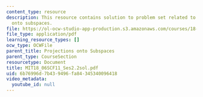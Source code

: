 ```yaml
---
content_type: resource
description: This resource contains solution to problem set related to projections
  onto subspaces.
file: https://ol-ocw-studio-app-production.s3.amazonaws.com/courses/18-06sc-linear-algebra-fall-2011/6b76996d7b439496fa84345340096418_MIT18_06SCF11_Ses2.2sol.pdf
file_type: application/pdf
learning_resource_types: []
ocw_type: OCWFile
parent_title: Projections onto Subspaces
parent_type: CourseSection
resourcetype: Document
title: MIT18_06SCF11_Ses2.2sol.pdf
uid: 6b76996d-7b43-9496-fa84-345340096418
video_metadata:
  youtube_id: null
---
```

